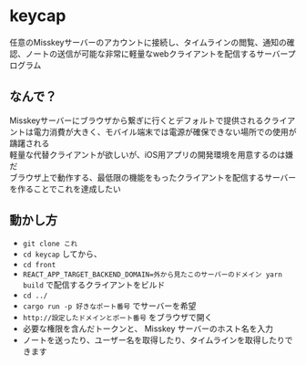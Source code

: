 # keycap
任意のMisskeyサーバーのアカウントに接続し、タイムラインの閲覧、通知の確認、ノートの送信が可能な非常に軽量なwebクライアントを配信するサーバープログラム

## なんで？
Misskeyサーバーにブラウザから繋ぎに行くとデフォルトで提供されるクライアントは電力消費が大きく、モバイル端末では電源が確保できない場所での使用が躊躇される  
軽量な代替クライアントが欲しいが、iOS用アプリの開発環境を用意するのは嫌だ  
ブラウザ上で動作する、最低限の機能をもったクライアントを配信するサーバーを作ることでこれを達成したい

## 動かし方
- `git clone これ`
- `cd keycap`
してから、
- `cd front`
- `REACT_APP_TARGET_BACKEND_DOMAIN=外から見たこのサーバーのドメイン yarn build`
で配信するクライアントをビルド
- `cd ../`
- `cargo run -p 好きなポート番号`
でサーバーを希望
- `http://設定したドメインとポート番号` をブラウザで開く
- 必要な権限を含んだトークンと、 Misskey サーバーのホスト名を入力
- ノートを送ったり、ユーザー名を取得したり、タイムラインを取得したりできます
